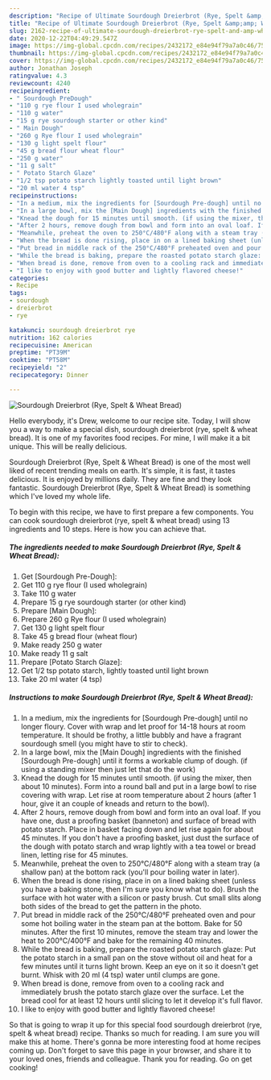 ```yaml
---
description: "Recipe of Ultimate Sourdough Dreierbrot (Rye, Spelt &amp;amp; Wheat Bread)"
title: "Recipe of Ultimate Sourdough Dreierbrot (Rye, Spelt &amp;amp; Wheat Bread)"
slug: 2162-recipe-of-ultimate-sourdough-dreierbrot-rye-spelt-and-amp-wheat-bread
date: 2020-12-22T04:49:29.547Z
image: https://img-global.cpcdn.com/recipes/2432172_e84e94f79a7a0c46/751x532cq70/sourdough-dreierbrot-rye-spelt-wheat-bread-recipe-main-photo.jpg
thumbnail: https://img-global.cpcdn.com/recipes/2432172_e84e94f79a7a0c46/751x532cq70/sourdough-dreierbrot-rye-spelt-wheat-bread-recipe-main-photo.jpg
cover: https://img-global.cpcdn.com/recipes/2432172_e84e94f79a7a0c46/751x532cq70/sourdough-dreierbrot-rye-spelt-wheat-bread-recipe-main-photo.jpg
author: Jonathan Joseph
ratingvalue: 4.3
reviewcount: 4240
recipeingredient:
- " Sourdough PreDough"
- "110 g rye flour I used wholegrain"
- "110 g water"
- "15 g rye sourdough starter or other kind"
- " Main Dough"
- "260 g Rye flour I used wholegrain"
- "130 g light spelt flour"
- "45 g bread flour wheat flour"
- "250 g water"
- "11 g salt"
- " Potato Starch Glaze"
- "1/2 tsp potato starch lightly toasted until light brown"
- "20 ml water 4 tsp"
recipeinstructions:
- "In a medium, mix the ingredients for [Sourdough Pre-dough] until no longer floury. Cover with wrap and let proof for 14-18 hours at room temperature. It should be frothy, a little bubbly and have a fragrant sourdough smell (you might have to stir to check)."
- "In a large bowl, mix the [Main Dough] ingredients with the finished [Sourdough Pre-dough] until it forms a workable clump of dough. (if using a standing mixer then just let that do the work)"
- "Knead the dough for 15 minutes until smooth. (if using the mixer, then about 10 minutes). Form into a round ball and put in a large bowl to rise covering with wrap. Let rise at room temperature about 2 hours (after 1 hour, give it an couple of kneads and return to the bowl)."
- "After 2 hours, remove dough from bowl and form into an oval loaf. If you have one, dust a proofing basket (banneton) and surface of bread with potato starch. Place in basket facing down and let rise again for about 45 minutes. If you don&#39;t have a proofing basket, just dust the surface of the dough with potato starch and wrap lightly with a tea towel or bread linen, letting rise for 45 minutes."
- "Meanwhile, preheat the oven to 250°C/480°F along with a steam tray (a shallow pan) at the bottom rack (you&#39;ll pour boiling water in later)."
- "When the bread is done rising, place in on a lined baking sheet (unless you have a baking stone, then I&#39;m sure you know what to do). Brush the surface with hot water with a silicon or pasty brush. Cut small slits along both sides of the bread to get the pattern in the photo."
- "Put bread in middle rack of the 250°C/480°F preheated oven and pour some hot boiling water in the steam pan at the bottom. Bake for 50 minutes. After the first 10 minutes, remove the steam tray and lower the heat to 200°C/400°F and bake for the remaining 40 minutes."
- "While the bread is baking, prepare the roasted potato starch glaze: Put the potato starch in a small pan on the stove without oil and heat for a few minutes until it turns light brown. Keep an eye on it so it doesn&#39;t get burnt. Whisk with 20 ml (4 tsp) water until clumps are gone."
- "When bread is done, remove from oven to a cooling rack and immediately brush the potato starch glaze over the surface. Let the bread cool for at least 12 hours until slicing to let it develop it&#39;s full flavor."
- "I like to enjoy with good butter and lightly flavored cheese!"
categories:
- Recipe
tags:
- sourdough
- dreierbrot
- rye

katakunci: sourdough dreierbrot rye 
nutrition: 162 calories
recipecuisine: American
preptime: "PT39M"
cooktime: "PT58M"
recipeyield: "2"
recipecategory: Dinner

---
```



![Sourdough Dreierbrot (Rye, Spelt &amp; Wheat Bread)](https://img-global.cpcdn.com/recipes/2432172_e84e94f79a7a0c46/751x532cq70/sourdough-dreierbrot-rye-spelt-wheat-bread-recipe-main-photo.jpg)

Hello everybody, it's Drew, welcome to our recipe site. Today, I will show you a way to make a special dish, sourdough dreierbrot (rye, spelt &amp; wheat bread). It is one of my favorites food recipes. For mine, I will make it a bit unique. This will be really delicious.

Sourdough Dreierbrot (Rye, Spelt &amp; Wheat Bread) is one of the most well liked of recent trending meals on earth. It's simple, it is fast, it tastes delicious. It is enjoyed by millions daily. They are fine and they look fantastic. Sourdough Dreierbrot (Rye, Spelt &amp; Wheat Bread) is something which I've loved my whole life.




To begin with this recipe, we have to first prepare a few components. You can cook sourdough dreierbrot (rye, spelt &amp; wheat bread) using 13 ingredients and 10 steps. Here is how you can achieve that.

<!--inarticleads1-->

##### The ingredients needed to make Sourdough Dreierbrot (Rye, Spelt &amp; Wheat Bread):

1. Get  [Sourdough Pre-Dough]:
1. Get 110 g rye flour (I used wholegrain)
1. Take 110 g water
1. Prepare 15 g rye sourdough starter (or other kind)
1. Prepare  [Main Dough]:
1. Prepare 260 g Rye flour (I used wholegrain)
1. Get 130 g light spelt flour
1. Take 45 g bread flour (wheat flour)
1. Make ready 250 g water
1. Make ready 11 g salt
1. Prepare  [Potato Starch Glaze]:
1. Get 1/2 tsp potato starch, lightly toasted until light brown
1. Take 20 ml water (4 tsp)




<!--inarticleads2-->

##### Instructions to make Sourdough Dreierbrot (Rye, Spelt &amp; Wheat Bread):

1. In a medium, mix the ingredients for [Sourdough Pre-dough] until no longer floury. Cover with wrap and let proof for 14-18 hours at room temperature. It should be frothy, a little bubbly and have a fragrant sourdough smell (you might have to stir to check).
1. In a large bowl, mix the [Main Dough] ingredients with the finished [Sourdough Pre-dough] until it forms a workable clump of dough. (if using a standing mixer then just let that do the work)
1. Knead the dough for 15 minutes until smooth. (if using the mixer, then about 10 minutes). Form into a round ball and put in a large bowl to rise covering with wrap. Let rise at room temperature about 2 hours (after 1 hour, give it an couple of kneads and return to the bowl).
1. After 2 hours, remove dough from bowl and form into an oval loaf. If you have one, dust a proofing basket (banneton) and surface of bread with potato starch. Place in basket facing down and let rise again for about 45 minutes. If you don&#39;t have a proofing basket, just dust the surface of the dough with potato starch and wrap lightly with a tea towel or bread linen, letting rise for 45 minutes.
1. Meanwhile, preheat the oven to 250°C/480°F along with a steam tray (a shallow pan) at the bottom rack (you&#39;ll pour boiling water in later).
1. When the bread is done rising, place in on a lined baking sheet (unless you have a baking stone, then I&#39;m sure you know what to do). Brush the surface with hot water with a silicon or pasty brush. Cut small slits along both sides of the bread to get the pattern in the photo.
1. Put bread in middle rack of the 250°C/480°F preheated oven and pour some hot boiling water in the steam pan at the bottom. Bake for 50 minutes. After the first 10 minutes, remove the steam tray and lower the heat to 200°C/400°F and bake for the remaining 40 minutes.
1. While the bread is baking, prepare the roasted potato starch glaze: Put the potato starch in a small pan on the stove without oil and heat for a few minutes until it turns light brown. Keep an eye on it so it doesn&#39;t get burnt. Whisk with 20 ml (4 tsp) water until clumps are gone.
1. When bread is done, remove from oven to a cooling rack and immediately brush the potato starch glaze over the surface. Let the bread cool for at least 12 hours until slicing to let it develop it&#39;s full flavor.
1. I like to enjoy with good butter and lightly flavored cheese!




So that is going to wrap it up for this special food sourdough dreierbrot (rye, spelt &amp; wheat bread) recipe. Thanks so much for reading. I am sure you will make this at home. There's gonna be more interesting food at home recipes coming up. Don't forget to save this page in your browser, and share it to your loved ones, friends and colleague. Thank you for reading. Go on get cooking!
